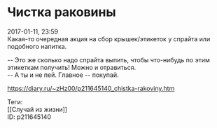 Чистка раковины
================

   
 2017-01-11, 23:59   
  Какая-то очередная акция на сбор крышек/этикеток у спрайта или подобного напитка.   
   
 -- Это же сколько надо спрайта выпить, чтобы что-нибудь по этим этикеткам получить! Можно и отравиться.   
 -- А ты и не пей. Главное -- покупай.   
    
 <https://diary.ru/~zHz00/p211645140_chistka-rakoviny.htm>   
   
 Теги:   
 [[Случай из жизни]]   
 ID: p211645140